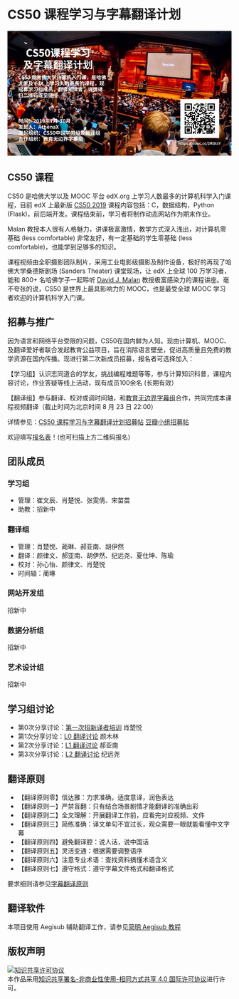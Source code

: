 # CS50 课程学习与字幕翻译计划

![poster](images/poster.jpg)

## CS50 课程
CS50 是哈佛大学以及 MOOC 平台 edX.org 上学习人数最多的计算机科学入门课程，目前 edX 上最新版 [CS50 2019](https://courses.edx.org/courses/course-v1:HarvardX+CS50+X/course/) 课程内容包括：C，数据结构，Python (Flask)，前后端开发。课程结束前，学习者将制作动态网站作为期末作业。

Malan 教授本人很有人格魅力，讲课极富激情，教学方式深入浅出，对计算机零基础 (less comfortable) 非常友好，有一定基础的学生零基础 (less comfortable)，也能学到足够多的知识。

课程视频由全职摄影团队制片，采用工业电影级摄影及制作设备，极好的再现了哈佛大学桑德斯剧场 (Sanders Theater) 课堂现场，让 edX 上全球 100 万学习者，能和 800+ 名哈佛学子一起聆听 [David J. Malan](https://en.wikipedia.org/wiki/David\_J.\_Malan) 教授极富感染力的课程讲座。毫不夸张的说，CS50 是世界上最具影响力的 MOOC，也是最受全球 MOOC 学习者欢迎的计算机科学入门课。

##  招募与推广

因为语言和网络平台受限的问题，CS50在国内鲜为人知。现由计算机、MOOC、及翻译爱好者联合发起教育公益项目，旨在消除语言壁垒，促进高质量且免费的教学资源在国内传播。现进行第二次新成员招募，报名者可选择加入：

【学习组】认识志同道合的学友，挑战编程难题等等，参与计算知识科普，课程内容讨论，作业答疑等线上活动，现有成员100余名 (长期有效）

【翻译组】参与翻译、校对或调时间轴，和[教育无边界字幕组](http://www.edu-infinity.org/20851201102510520204.html)合作，共同完成本课程视频翻译（截止时间为北京时间 8 月 23 日 22:00）

详情参见：[CS50 课程学习与字幕翻译计划招募帖](hello,new.md) [豆瓣小组招募帖](https://www.douban.com/group/topic/148602699/)

欢迎填写[报名表](http://wjx.cn/jq/43792277.aspx)！(也可扫描上方二维码报名)

## 团队成员
### 学习组
* 管理：崔文辰、肖楚悦、张雯倩、宋苗苗
* 助教：招新中
### 翻译组
* 管理：肖楚悦、蔺琳、郝亚南、胡伊然
* 翻译：颜律文、郝亚南、胡伊然、纪远尧、夏仕坤、陈瑜
* 校对：孙心怡、颜律文、肖楚悦  
* 时间轴：蔺琳
### 网站开发组
招新中
### 数据分析组
招新中
### 艺术设计组
招新中

## 学习组讨论

* 第0次分享讨论：[第一次招新译者培训](study-group-discussion/study-group-discussion0.md) 肖楚悦
* 第1次分享讨论：[L0 翻译讨论](study-group-discussion/study-group-discussion1.md) 颜木林
* 第2次分享讨论：[L1 翻译讨论](study-group-discussion/study-group-discussion2.md) 郝亚南
* 第3次分享讨论：[L2 翻译讨论](study-group-discussion/study-group-discussion3.md) 纪远尧

## 翻译原则 
* 【翻译原则零】信达雅：力求准确，适度意译，润色表达
* 【翻译原则一】严禁盲翻：只有结合场景剧情才能翻译的准确出彩
* 【翻译原则二】全文理解：开展翻译工作前，应看完对应视频、文件
* 【翻译原则三】简练准确：译文单句不宜过长，观众需要一眼就能看懂中文字幕
* 【翻译原则四】避免翻译腔：说人话，说中国话
* 【翻译原则五】灵活变通：根据需要调整语序
* 【翻译原则六】注意专业术语：查找资料搞懂术语含义
* 【翻译原则七】遵守格式：遵守字幕文件格式和翻译格式

要求细则请参见[字幕翻译原则](principles-of-subtitle-translation.md)
 
## 翻译软件

本项目使用 Aegisub 辅助翻译工作，请参见[简明 Aegisub 教程](Aegisub_Tutorial.md)

## 版权声明

<a rel="license" href="http://creativecommons.org/licenses/by-nc-sa/4.0/"><img alt="知识共享许可协议" style="border-width:0" src="https://i.creativecommons.org/l/by-nc-sa/4.0/88x31.png" /></a><br />本作品采用<a rel="license" href="http://creativecommons.org/licenses/by-nc-sa/4.0/">知识共享署名-非商业性使用-相同方式共享 4.0 国际许可协议</a>进行许可。
